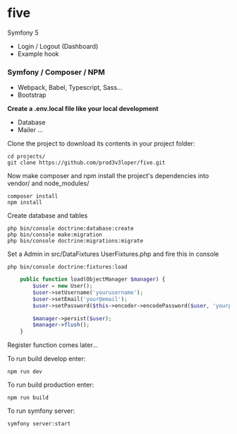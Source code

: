 # five
 
Symfony 5
- Login / Logout (Dashboard)
- Example hook

### Symfony / Composer / NPM
- Webpack, Babel, Typescript, Sass...
- Bootstrap

**Create a .env.local file like your local development**
- Database
- Mailer
...

Clone the project to download its contents in your project folder:
```
cd projects/
git clone https://github.com/prod3v3loper/five.git
```

Now make composer and npm install the project's dependencies into vendor/ and node_modules/
```
composer install
npm install
```

Create database and tables
```
php bin/console doctrine:database:create
php bin/console make:migration
php bin/console doctrine:migrations:migrate
```

Set a Admin in src/DataFixtures UserFixtures.php and fire this in console
```shell
php bin/console doctrine:fixtures:load
```
```php
    public function load(ObjectManager $manager) {
        $user = new User();
        $user->setUsername('yourusername');
        $user->setEmail('your@email');
        $user->setPassword($this->encoder->encodePassword($user, 'yourpassword'));

        $manager->persist($user);
        $manager->flush();
    }
```
Register function comes later...

To run build develop enter:
```
npm run dev
```
To run build production enter:
```
npm run build
```

To run symfony server:
```
symfony server:start
```